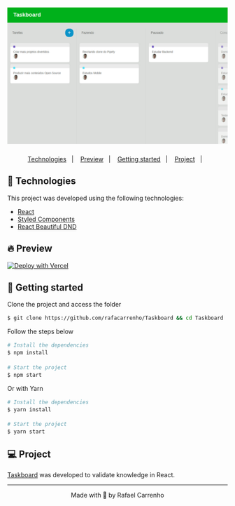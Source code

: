 <h1 align="center">
    <img alt="Taskboard" title="Taskboard" src=".github/assets/taskboard.png" />
</h1>

<p align="center">
  <a href="#-technologies">Technologies</a>&nbsp;&nbsp;&nbsp;|&nbsp;&nbsp;&nbsp;
  <a href="#-preview">Preview</a>&nbsp;&nbsp;&nbsp;|&nbsp;&nbsp;&nbsp;
  <a href="#-Getting-started">Getting started</a>&nbsp;&nbsp;&nbsp;|&nbsp;&nbsp;&nbsp;
  <a href="#-project">Project</a>&nbsp;&nbsp;&nbsp;|&nbsp;&nbsp;&nbsp;
</p>

## 🧪 Technologies

This project was developed using the following technologies:

- [React](https://reactjs.org/)
- [Styled Components](https://styled-components.com/)
- [React Beautiful DND](https://www.npmjs.com/package/react-beautiful-dnd)

## 🔥 Preview

[![Deploy with Vercel](https://vercel.com/button)](https://taskboard.rcarrenho.com.br/)

## 🚀 Getting started

Clone the project and access the folder

```bash
$ git clone https://github.com/rafacarrenho/Taskboard && cd Taskboard
```

Follow the steps below

```bash
# Install the dependencies
$ npm install

# Start the project
$ npm start

```

Or with Yarn

```bash
# Install the dependencies
$ yarn install

# Start the project
$ yarn start

```

## 💻 Project

[Taskboard](https://taskboard.rcarrenho.com.br/) was developed to validate knowledge in React.

---

<p align="center">Made with 💜 by Rafael Carrenho</p>
